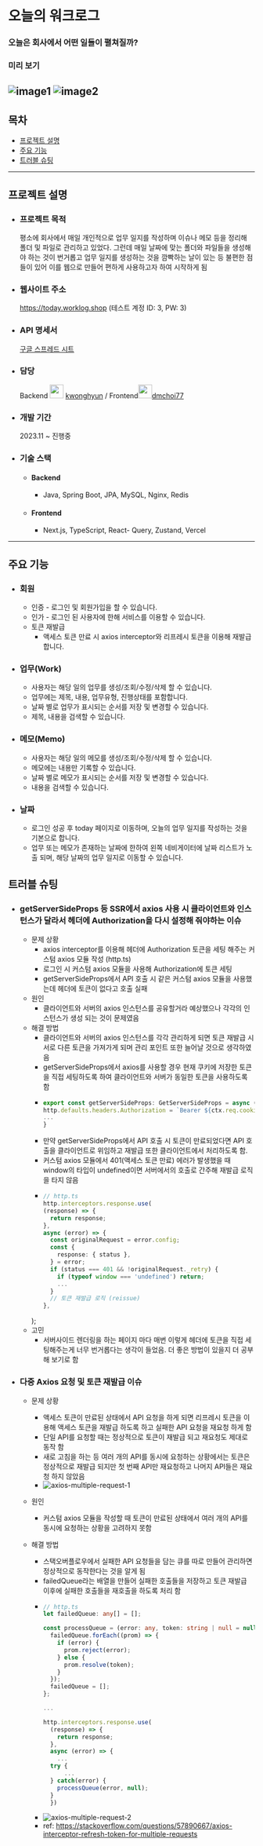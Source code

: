 # 오늘의 워크로그
### 오늘은 회사에서 어떤 일들이 펼쳐질까? 

### 미리 보기
![image1](https://github.com/dmchoi77/worklog/assets/76215166/1870b356-c84d-4e78-8b48-7b52a2aa10ff)
![image2](https://github.com/dmchoi77/worklog/assets/76215166/674caef8-0d68-4d63-b36b-53380c8ce2c5)
------

## 목차

- [프로젝트 설명](#프로젝트-설명)
- [주요 기능](#주요-기능)
- [트러블 슈팅](#트러블-슈팅)


------
## 프로젝트 설명 
* ### 프로젝트 목적
  평소에 회사에서 매일 개인적으로 업무 일지를 작성하며 이슈나 메모 등을 정리해 폴더 및 파일로 관리하고 있었다. 그런데 매일 날짜에 맞는 폴더와 파일들을 생성해야 하는 것이 번거롭고 업무 일지를 생성하는 것을 깜빡하는 날이 있는 등 불편한 점들이 있어 이를 웹으로 만들어 편하게 사용하고자 하여 시작하게 됨

* ### 웹사이트 주소
  https://today.worklog.shop (테스트 계정 ID: 3, PW: 3)
* ### API 명세서 
  [구글 스프레드 시트](https://docs.google.com/spreadsheets/d/1ELjduGpp7mbwTTfVWQHOoaWxEAEbjf6rfnRuwG0GM5Y/edit#gid=0)

* ### 담당
  Backend <img src="https://github.githubassets.com/assets/GitHub-Mark-ea2971cee799.png" width="28" height="28"> [kwonghyun](https://github.com/kwonghyun/worklog_backend) / Frontend<img src="https://github.githubassets.com/assets/GitHub-Mark-ea2971cee799.png" width="28" height="28">[dmchoi77](https://github.com/dmchoi77/worklog)

* ### 개발 기간
  2023.11 ~ 진행중

* ### 기술 스택
  - #### Backend
    - Java, Spring Boot, JPA, MySQL, Nginx, Redis
  - #### Frontend
    - Next.js, TypeScript, React- Query, Zustand, Vercel


------

## 주요 기능

* ### 회원
  - 인증 - 로그인 및 회원가입을 할 수 있습니다.
  - 인가 - 로그인 된 사용자에 한해 서비스를 이용할 수 있습니다.
  - 토큰 재발급 
    - 액세스 토큰 만료 시 axios interceptor와 리프레시 토큰을 이용해 재발급 합니다.
* ### 업무(Work)
  - 사용자는 해당 일의 업무를 생성/조회/수정/삭제 할 수 있습니다.
  - 업무에는 제목, 내용, 업무유형, 진행상태를 포함합니다. 
  - 날짜 별로 업무가 표시되는 순서를 저장 및 변경할 수 있습니다.
  - 제목, 내용을 검색할 수 있습니다.
* ### 메모(Memo)
  - 사용자는 해당 일의 메모를 생성/조회/수정/삭제 할 수 있습니다.
  - 메모에는 내용만 기록할 수 있습니다.
  - 날짜 별로 메모가 표시되는 순서를 저장 및 변경할 수 있습니다.
  - 내용을 검색할 수 있습니다.
* ### 날짜
  - 로그인 성공 후 today 페이지로 이동하며, 오늘의 업무 일지를 작성하는 것을 기본으로 합니다.
  - 업무 또는 메모가 존재하는 날짜에 한하여 왼쪽 네비게이터에 날짜 리스트가 노출 되며, 해당 날짜의 업무 일지로 이동할 수 있습니다. 
<!-- #### 업무 마감 임박 알림(프론트 미구현)
  - 생성된 업무가 알림을 보낼 시간이 지났다면 바로 알림을 전송합니다.
  - 생성된 업무의 알림을 보낼 시간이 24시간 이내라면 알림을 예약합니다.
  - 업무의 생성 또는 수정이 발생하면 알림을 동작할지 확인합니다. -->


## 트러블 슈팅
- ### getServerSideProps 등 SSR에서 axios 사용 시 클라이언트와 인스턴스가 달라서 헤더에 Authorization을 다시 설정해 줘야하는 이슈
  - 문제 상황 
    - axios interceptor를 이용해 헤더에 Authorization 토큰을 세팅 해주는 커스텀 axios 모듈 작성 (http.ts) 
    - 로그인 시 커스텀 axios 모듈을 사용해 Authorization에 토큰 세팅
    - getServerSideProps에서 API 호출 시 같은 커스텀 axios 모듈을 사용했는데 헤더에 토큰이 없다고 호출 실패
  - 원인
    - 클라이언트와 서버의 axios 인스턴스를 공유할거라 예상했으나 각각의 인스턴스가 생성 되는 것이 문제였음
  - 해결 방법
    - 클라이언트와 서버의 axios 인스턴스를 각각 관리하게 되면 토큰 재발급 시 서로 다른 토큰을 가져가게 되며 관리 포인트 또한 늘어날 것으로 생각하였음
    - getServerSideProps에서 axios를 사용할 경우 현재 쿠키에 저장한 토큰을 직접 세팅하도록 하여 클라이언트와 서버가 동일한 토큰을 사용하도록 함
    - ```typescript
      export const getServerSideProps: GetServerSideProps = async (ctx) => {
      http.defaults.headers.Authorization = `Bearer ${ctx.req.cookies.access_token}`;
      ...
      }
    - 만약 getServerSideProps에서 API 호출 시 토큰이 만료되었다면 API 호출을 클라이언트로 위임하고 재발급 또한 클라이언트에서 처리하도록 함.
    - 커스텀 axios 모듈에서 401(액세스 토큰 만료) 에러가 발생했을 때 window의 타입이 undefined이면 서버에서의 호출로 간주해 재발급 로직을 타지 않음
    - ```typescript
      // http.ts
      http.interceptors.response.use(
      (response) => {
        return response;
      },
      async (error) => {
        const originalRequest = error.config;
        const {
          response: { status },
        } = error;
        if (status === 401 && !originalRequest._retry) {
          if (typeof window === 'undefined') return;
          ...
        }
        // 토큰 재발급 로직 (reissue)
      },
    );
  - 고민
    - 서버사이드 렌더링을 하는 페이지 마다 매번 이렇게 헤더에 토큰을 직접 세팅해주는게 너무 번거롭다는 생각이 들었음. 더 좋은 방법이 있을지 더 공부해 보기로 함


- ### 다중 Axios 요청 및 토큰 재발급 이슈
  - 문제 상황
    - 액세스 토큰이 만료된 상태에서 API 요청을 하게 되면 리프레시 토큰을 이용해 액세스 토큰을 재발급 하도록 하고 실패한 API 요청을 재요청 하게 함
    - 단일 API를 요청할 때는 정상적으로 토큰이 재발급 되고 재요청도 제대로 동작 함
    - 새로 고침을 하는 등 여러 개의 API를 동시에 요청하는 상황에서는 토큰은 정상적으로 재발급 되지만 첫 번째 API만 재요청하고 나머지 API들은 재요청 하지 않았음
    - ![axios-multiple-request-1](https://github.com/dmchoi77/worklog/assets/76215166/7ea18d55-6ecc-4344-a970-8e1e7a477578)

  - 원인
    - 커스텀 axios 모듈을 작성할 때 토큰이 만료된 상태에서 여러 개의 API를 동시에 요청하는 상황을 고려하지 못함
  - 해결 방법
    - 스택오버플로우에서 실패한 API 요청들을 담는 큐를 따로 만들어 관리하면 정상적으로 동작한다는 것을 알게 됨
    - failedQueue라는 배열을 만들어 실패한 호출들을 저장하고 토큰 재발급 이후에 실패한 호출들을 재호출을 하도록 처리 함
    - ```typescript
      // http.ts
      let failedQueue: any[] = [];

      const processQueue = (error: any, token: string | null = null) => {
        failedQueue.forEach((prom) => {
          if (error) {
            prom.reject(error);
          } else {
            prom.resolve(token);
          }
        });
        failedQueue = [];
      };

      ...

      http.interceptors.response.use(
        (response) => {
          return response;
        },
        async (error) => {
          ...
        try {
            ...
        } catch(error) {
          processQueue(error, null);
        }
        })
    - ![axios-multiple-request-2](https://github.com/dmchoi77/worklog/assets/76215166/bbe61f6b-b569-4dc0-8742-5c302b331778)
    - ref: https://stackoverflow.com/questions/57890667/axios-interceptor-refresh-token-for-multiple-requests
<!-- - getServerSideProps에서 HTTPS 요청 시 정상적으로 동작하지 않는 이슈
  - 문제 상황
    - 브라우저에서 HTTPS 요청을 보냈을 때는 정상적으로 동작했으나, 서버 사이드 렌더링을 하기 위해 getServerSideProps 등 에서 같은 요청을 보냈더니 unable to verify the first certificate 라며 에러 발생
  - 원인
    - 보통 서버에 올바른 SSL 인증서가 설치되지 않거나 유효기간이 만료되었을 때 발생하는 문제. 따로 인증서 작업을 하지 않은 상태
  - 해결 방법 -->

